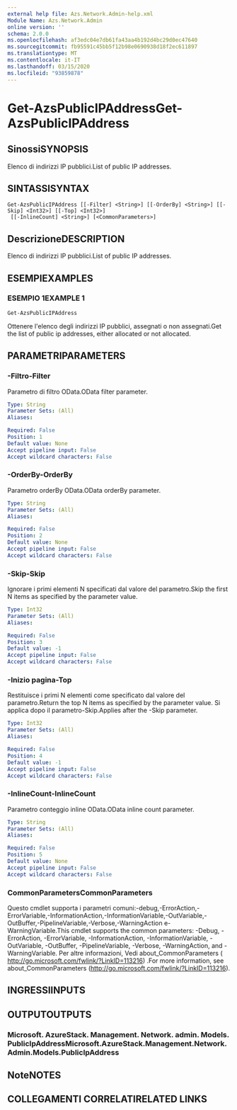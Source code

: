 ```yaml
---
external help file: Azs.Network.Admin-help.xml
Module Name: Azs.Network.Admin
online version: ''
schema: 2.0.0
ms.openlocfilehash: af3edc04e7db61fa43aa4b192d4bc29d0ec47640
ms.sourcegitcommit: fb95591c45bb5f12b98e0690938d18f2ec611897
ms.translationtype: MT
ms.contentlocale: it-IT
ms.lasthandoff: 03/15/2020
ms.locfileid: "93859878"
---
```

# <span data-ttu-id="70cec-101">Get-AzsPublicIPAddress</span><span class="sxs-lookup"><span data-stu-id="70cec-101">Get-AzsPublicIPAddress</span></span>

## <span data-ttu-id="70cec-102">Sinossi</span><span class="sxs-lookup"><span data-stu-id="70cec-102">SYNOPSIS</span></span>
<span data-ttu-id="70cec-103">Elenco di indirizzi IP pubblici.</span><span class="sxs-lookup"><span data-stu-id="70cec-103">List of public IP addresses.</span></span>

## <span data-ttu-id="70cec-104">SINTASSI</span><span class="sxs-lookup"><span data-stu-id="70cec-104">SYNTAX</span></span>

```
Get-AzsPublicIPAddress [[-Filter] <String>] [[-OrderBy] <String>] [[-Skip] <Int32>] [[-Top] <Int32>]
 [[-InlineCount] <String>] [<CommonParameters>]
```

## <span data-ttu-id="70cec-105">Descrizione</span><span class="sxs-lookup"><span data-stu-id="70cec-105">DESCRIPTION</span></span>
<span data-ttu-id="70cec-106">Elenco di indirizzi IP pubblici.</span><span class="sxs-lookup"><span data-stu-id="70cec-106">List of public IP addresses.</span></span>

## <span data-ttu-id="70cec-107">ESEMPI</span><span class="sxs-lookup"><span data-stu-id="70cec-107">EXAMPLES</span></span>

### <span data-ttu-id="70cec-108">ESEMPIO 1</span><span class="sxs-lookup"><span data-stu-id="70cec-108">EXAMPLE 1</span></span>
```
Get-AzsPublicIPAddress
```

<span data-ttu-id="70cec-109">Ottenere l'elenco degli indirizzi IP pubblici, assegnati o non assegnati.</span><span class="sxs-lookup"><span data-stu-id="70cec-109">Get the list of public ip addresses, either allocated or not allocated.</span></span>

## <span data-ttu-id="70cec-110">PARAMETRI</span><span class="sxs-lookup"><span data-stu-id="70cec-110">PARAMETERS</span></span>

### <span data-ttu-id="70cec-111">-Filtro</span><span class="sxs-lookup"><span data-stu-id="70cec-111">-Filter</span></span>
<span data-ttu-id="70cec-112">Parametro di filtro OData.</span><span class="sxs-lookup"><span data-stu-id="70cec-112">OData filter parameter.</span></span>

```yaml
Type: String
Parameter Sets: (All)
Aliases:

Required: False
Position: 1
Default value: None
Accept pipeline input: False
Accept wildcard characters: False
```

### <span data-ttu-id="70cec-113">-OrderBy</span><span class="sxs-lookup"><span data-stu-id="70cec-113">-OrderBy</span></span>
<span data-ttu-id="70cec-114">Parametro orderBy OData.</span><span class="sxs-lookup"><span data-stu-id="70cec-114">OData orderBy parameter.</span></span>

```yaml
Type: String
Parameter Sets: (All)
Aliases:

Required: False
Position: 2
Default value: None
Accept pipeline input: False
Accept wildcard characters: False
```

### <span data-ttu-id="70cec-115">-Skip</span><span class="sxs-lookup"><span data-stu-id="70cec-115">-Skip</span></span>
<span data-ttu-id="70cec-116">Ignorare i primi elementi N specificati dal valore del parametro.</span><span class="sxs-lookup"><span data-stu-id="70cec-116">Skip the first N items as specified by the parameter value.</span></span>

```yaml
Type: Int32
Parameter Sets: (All)
Aliases:

Required: False
Position: 3
Default value: -1
Accept pipeline input: False
Accept wildcard characters: False
```

### <span data-ttu-id="70cec-117">-Inizio pagina</span><span class="sxs-lookup"><span data-stu-id="70cec-117">-Top</span></span>
<span data-ttu-id="70cec-118">Restituisce i primi N elementi come specificato dal valore del parametro.</span><span class="sxs-lookup"><span data-stu-id="70cec-118">Return the top N items as specified by the parameter value.</span></span>
<span data-ttu-id="70cec-119">Si applica dopo il parametro-Skip.</span><span class="sxs-lookup"><span data-stu-id="70cec-119">Applies after the -Skip parameter.</span></span>

```yaml
Type: Int32
Parameter Sets: (All)
Aliases:

Required: False
Position: 4
Default value: -1
Accept pipeline input: False
Accept wildcard characters: False
```

### <span data-ttu-id="70cec-120">-InlineCount</span><span class="sxs-lookup"><span data-stu-id="70cec-120">-InlineCount</span></span>
<span data-ttu-id="70cec-121">Parametro conteggio inline OData.</span><span class="sxs-lookup"><span data-stu-id="70cec-121">OData inline count parameter.</span></span>

```yaml
Type: String
Parameter Sets: (All)
Aliases:

Required: False
Position: 5
Default value: None
Accept pipeline input: False
Accept wildcard characters: False
```

### <span data-ttu-id="70cec-122">CommonParameters</span><span class="sxs-lookup"><span data-stu-id="70cec-122">CommonParameters</span></span>
<span data-ttu-id="70cec-123">Questo cmdlet supporta i parametri comuni:-debug,-ErrorAction,-ErrorVariable,-InformationAction,-InformationVariable,-OutVariable,-OutBuffer,-PipelineVariable,-Verbose,-WarningAction e-WarningVariable.</span><span class="sxs-lookup"><span data-stu-id="70cec-123">This cmdlet supports the common parameters: -Debug, -ErrorAction, -ErrorVariable, -InformationAction, -InformationVariable, -OutVariable, -OutBuffer, -PipelineVariable, -Verbose, -WarningAction, and -WarningVariable.</span></span> <span data-ttu-id="70cec-124">Per altre informazioni, Vedi about_CommonParameters ( http://go.microsoft.com/fwlink/?LinkID=113216) .</span><span class="sxs-lookup"><span data-stu-id="70cec-124">For more information, see about_CommonParameters (http://go.microsoft.com/fwlink/?LinkID=113216).</span></span>

## <span data-ttu-id="70cec-125">INGRESSI</span><span class="sxs-lookup"><span data-stu-id="70cec-125">INPUTS</span></span>

## <span data-ttu-id="70cec-126">OUTPUT</span><span class="sxs-lookup"><span data-stu-id="70cec-126">OUTPUTS</span></span>

### <span data-ttu-id="70cec-127">Microsoft. AzureStack. Management. Network. admin. Models. PublicIpAddress</span><span class="sxs-lookup"><span data-stu-id="70cec-127">Microsoft.AzureStack.Management.Network.Admin.Models.PublicIpAddress</span></span>

## <span data-ttu-id="70cec-128">Note</span><span class="sxs-lookup"><span data-stu-id="70cec-128">NOTES</span></span>

## <span data-ttu-id="70cec-129">COLLEGAMENTI CORRELATI</span><span class="sxs-lookup"><span data-stu-id="70cec-129">RELATED LINKS</span></span>
